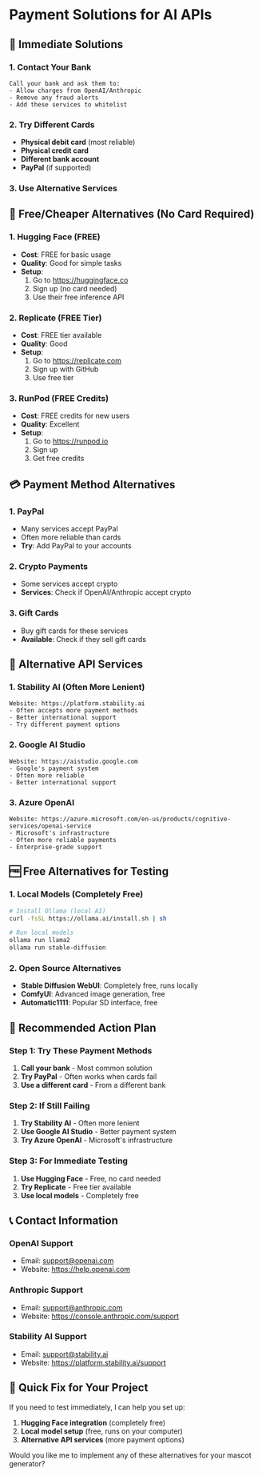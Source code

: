 # Payment Solutions for AI APIs

## 🚨 **Immediate Solutions**

### **1. Contact Your Bank**
```
Call your bank and ask them to:
- Allow charges from OpenAI/Anthropic
- Remove any fraud alerts
- Add these services to whitelist
```

### **2. Try Different Cards**
- **Physical debit card** (most reliable)
- **Physical credit card**
- **Different bank account**
- **PayPal** (if supported)

### **3. Use Alternative Services**

## 🎯 **Free/Cheaper Alternatives (No Card Required)**

### **1. Hugging Face (FREE)**
- **Cost**: FREE for basic usage
- **Quality**: Good for simple tasks
- **Setup**: 
  1. Go to https://huggingface.co
  2. Sign up (no card needed)
  3. Use their free inference API

### **2. Replicate (FREE Tier)**
- **Cost**: FREE tier available
- **Quality**: Good
- **Setup**: 
  1. Go to https://replicate.com
  2. Sign up with GitHub
  3. Use free tier

### **3. RunPod (FREE Credits)**
- **Cost**: FREE credits for new users
- **Quality**: Excellent
- **Setup**: 
  1. Go to https://runpod.io
  2. Sign up
  3. Get free credits

## 💳 **Payment Method Alternatives**

### **1. PayPal**
- Many services accept PayPal
- Often more reliable than cards
- **Try**: Add PayPal to your accounts

### **2. Crypto Payments**
- Some services accept crypto
- **Services**: Check if OpenAI/Anthropic accept crypto

### **3. Gift Cards**
- Buy gift cards for these services
- **Available**: Check if they sell gift cards

## 🔄 **Alternative API Services**

### **1. Stability AI (Often More Lenient)**
```
Website: https://platform.stability.ai
- Often accepts more payment methods
- Better international support
- Try different payment options
```

### **2. Google AI Studio**
```
Website: https://aistudio.google.com
- Google's payment system
- Often more reliable
- Better international support
```

### **3. Azure OpenAI**
```
Website: https://azure.microsoft.com/en-us/products/cognitive-services/openai-service
- Microsoft's infrastructure
- Often more reliable payments
- Enterprise-grade support
```

## 🆓 **Free Alternatives for Testing**

### **1. Local Models (Completely Free)**
```bash
# Install Ollama (local AI)
curl -fsSL https://ollama.ai/install.sh | sh

# Run local models
ollama run llama2
ollama run stable-diffusion
```

### **2. Open Source Alternatives**
- **Stable Diffusion WebUI**: Completely free, runs locally
- **ComfyUI**: Advanced image generation, free
- **Automatic1111**: Popular SD interface, free

## 🎯 **Recommended Action Plan**

### **Step 1: Try These Payment Methods**
1. **Call your bank** - Most common solution
2. **Try PayPal** - Often works when cards fail
3. **Use a different card** - From a different bank

### **Step 2: If Still Failing**
1. **Try Stability AI** - Often more lenient
2. **Use Google AI Studio** - Better payment system
3. **Try Azure OpenAI** - Microsoft's infrastructure

### **Step 3: For Immediate Testing**
1. **Use Hugging Face** - Free, no card needed
2. **Try Replicate** - Free tier available
3. **Use local models** - Completely free

## 📞 **Contact Information**

### **OpenAI Support**
- Email: support@openai.com
- Website: https://help.openai.com

### **Anthropic Support**
- Email: support@anthropic.com
- Website: https://console.anthropic.com/support

### **Stability AI Support**
- Email: support@stability.ai
- Website: https://platform.stability.ai/support

## 🚀 **Quick Fix for Your Project**

If you need to test immediately, I can help you set up:

1. **Hugging Face integration** (completely free)
2. **Local model setup** (free, runs on your computer)
3. **Alternative API services** (more payment options)

Would you like me to implement any of these alternatives for your mascot generator? 